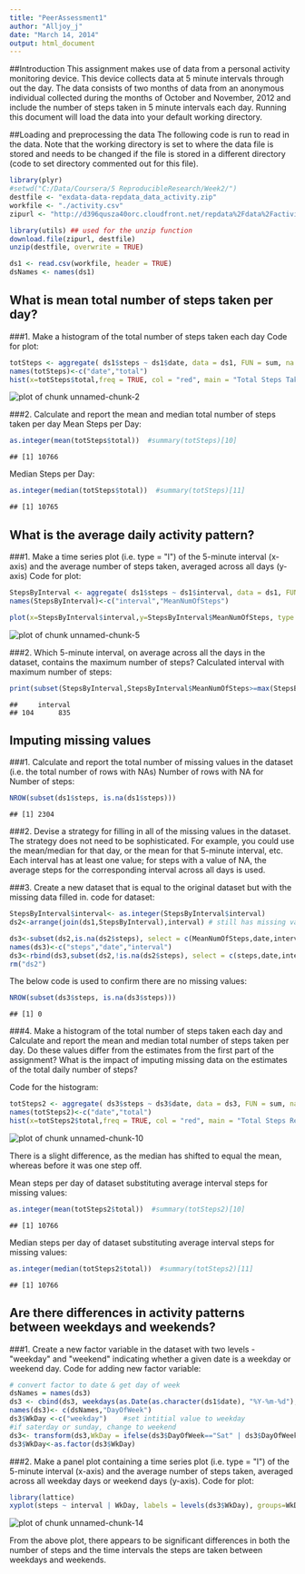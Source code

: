 ```yaml
---
title: "PeerAssessment1"
author: "Alljoy_j"
date: "March 14, 2014"
output: html_document
---
```


##Introduction
This assignment makes use of data from a personal activity monitoring device. This device collects data at 5 minute intervals through out the day. The data consists of two months of data from an anonymous individual collected during the months of October and November, 2012 and include the number of steps taken in 5 minute intervals each day.  Running this document will load the data into your default working directory.

##Loading and preprocessing the data
The following code is run to read in the data.  Note that the working directory is set to where the data file is stored and needs to be changed if the file is stored in a different directory (code to set directory commented out for this file).


```r
library(plyr)
#setwd("C:/Data/Coursera/5 ReproducibleResearch/Week2/")
destfile <- "exdata-data-repdata_data_activity.zip"
workfile <- "./activity.csv"
zipurl <- "http://d396qusza40orc.cloudfront.net/repdata%2Fdata%2Factivity.zip"

library(utils) ## used for the unzip function
download.file(zipurl, destfile)
unzip(destfile, overwrite = TRUE)

ds1 <- read.csv(workfile, header = TRUE) 
dsNames <- names(ds1)
```

## What is mean total number of steps taken per day?
###1.  Make a histogram of the total number of steps taken each day
Code for plot:

```r
totSteps <- aggregate( ds1$steps ~ ds1$date, data = ds1, FUN = sum, na.rm = TRUE )
names(totSteps)<-c("date","total")
hist(x=totSteps$total,freq = TRUE, col = "red", main = "Total Steps Taken per Day", xlab = "Steps", ylab = "Frequency")
```

![plot of chunk unnamed-chunk-2](figure/unnamed-chunk-2-1.png) 

###2.  Calculate and report the mean and median total number of steps taken per day
Mean Steps per Day:

```r
as.integer(mean(totSteps$total))  #summary(totSteps)[10]
```

```
## [1] 10766
```
Median Steps per Day:

```r
as.integer(median(totSteps$total))  #summary(totSteps)[11]
```

```
## [1] 10765
```

## What is the average daily activity pattern?
###1.  Make a time series plot (i.e. type = "l") of the 5-minute interval (x-axis) and the average number of steps taken, averaged across all days (y-axis)
Code for plot:

```r
StepsByInterval <- aggregate( ds1$steps ~ ds1$interval, data = ds1, FUN = mean, na.rm = TRUE )
names(StepsByInterval)<-c("interval","MeanNumOfSteps")

plot(x=StepsByInterval$interval,y=StepsByInterval$MeanNumOfSteps, type = "l",ylab = "Avg steps taken",xlab = "5 min intervals (starting at midnight=0, 00:05 = 5, 23:55 = 2355)",main = "Average number of steps taken per interval")
```

![plot of chunk unnamed-chunk-5](figure/unnamed-chunk-5-1.png) 

###2.  Which 5-minute interval, on average across all the days in the dataset, contains the maximum number of steps?
Calculated interval with maximum number of steps:

```r
print(subset(StepsByInterval,StepsByInterval$MeanNumOfSteps>=max(StepsByInterval$MeanNumOfSteps),select = c(interval)),rowheader = FALSE)
```

```
##     interval
## 104      835
```


## Imputing missing values
###1.  Calculate and report the total number of missing values in the dataset (i.e. the total number of rows with NAs)
Number of rows with NA for Number of steps:

```r
NROW(subset(ds1$steps, is.na(ds1$steps)))
```

```
## [1] 2304
```

###2.  Devise a strategy for filling in all of the missing values in the dataset. The strategy does not need to be sophisticated. For example, you could use the mean/median for that day, or the mean for that 5-minute interval, etc.
 Each interval has at least one value; for steps with a value of NA, the average steps for the corresponding interval across all days is used.
 
###3.  Create a new dataset that is equal to the original dataset but with the missing data filled in.
code for dataset:

```r
StepsByInterval$interval<- as.integer(StepsByInterval$interval)
ds2<-arrange(join(ds1,StepsByInterval),interval) # still has missing values in steps column

ds3<-subset(ds2,is.na(ds2$steps), select = c(MeanNumOfSteps,date,interval)) #select mean if steps = NA
names(ds3)<-c("steps","date","interval")
ds3<-rbind(ds3,subset(ds2,!is.na(ds2$steps), select = c(steps,date,interval))) #add records where steps exists
rm("ds2")
```
The below code is used to confirm there are no missing values:

```r
NROW(subset(ds3$steps, is.na(ds3$steps)))
```

```
## [1] 0
```

###4.  Make a histogram of the total number of steps taken each day and Calculate and report the mean and median total number of steps taken per day. Do these values differ from the estimates from the first part of the assignment? What is the impact of imputing missing data on the estimates of the total daily number of steps?

Code for the histogram:

```r
totSteps2 <- aggregate( ds3$steps ~ ds3$date, data = ds3, FUN = sum, na.rm = TRUE )
names(totSteps2)<-c("date","total")
hist(x=totSteps2$total,freq = TRUE, col = "red", main = "Total Steps Replacing NAs with Interval Mean", xlab = "Steps per day", ylab = "Frequency")
```

![plot of chunk unnamed-chunk-10](figure/unnamed-chunk-10-1.png) 

There is a slight difference, as the median has shifted to equal the mean, whereas before it was one step off.

Mean steps per day of dataset substituting average interval steps for missing values:

```r
as.integer(mean(totSteps2$total))  #summary(totSteps2)[10]
```

```
## [1] 10766
```

Median steps per day of dataset substituting average interval steps for missing values:

```r
as.integer(median(totSteps2$total))  #summary(totSteps2)[11]
```

```
## [1] 10766
```

## Are there differences in activity patterns between weekdays and weekends?
###1.  Create a new factor variable in the dataset with two levels - "weekday" and "weekend" indicating whether a given date is a weekday or weekend day.
Code for adding new factor variable:

```r
# convert factor to date & get day of week
dsNames = names(ds3)
ds3 <- cbind(ds3, weekdays(as.Date(as.character(ds1$date), "%Y-%m-%d"), abbreviate = TRUE))
names(ds3)<- c(dsNames,"DayOfWeek")
ds3$WkDay <-c("weekday")    #set intitial value to weekday 
#if saterday or sunday, change to weekend
ds3<- transform(ds3,WkDay = ifelse(ds3$DayOfWeek=="Sat" | ds3$DayOfWeek=="Sun","weekend",WkDay))
ds3$WkDay<-as.factor(ds3$WkDay)
```

###2.  Make a panel plot containing a time series plot (i.e. type = "l") of the 5-minute interval (x-axis) and the average number of steps taken, averaged across all weekday days or weekend days (y-axis). 
Code for plot:

```r
library(lattice)
xyplot(steps ~ interval | WkDay, labels = levels(ds3$WkDay), groups=WkDay, layout = c(1,2), data = ds3, type = 'l', ylab="Number of Steps", xlab = "Interval", main = "Average number of steps taken per interval")
```

![plot of chunk unnamed-chunk-14](figure/unnamed-chunk-14-1.png) 


From the above plot, there appears to be significant differences in both the number of steps and the time intervals the steps are taken between weekdays and weekends.
